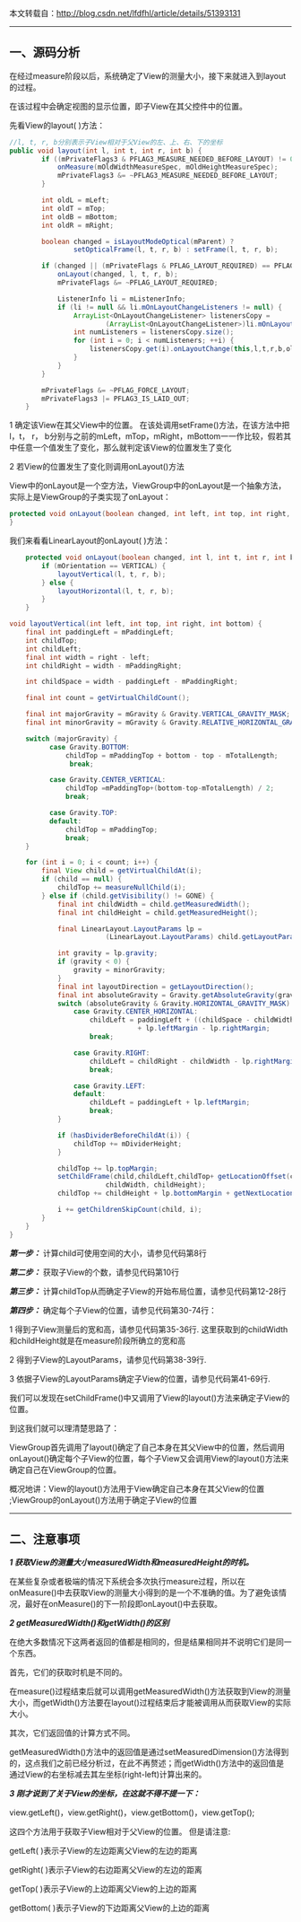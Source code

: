 
本文转载自：http://blog.csdn.net/lfdfhl/article/details/51393131

----------

## 一、源码分析

在经过measure阶段以后，系统确定了View的测量大小，接下来就进入到layout的过程。

在该过程中会确定视图的显示位置，即子View在其父控件中的位置。

先看View的layout( )方法：


``` Java
//l, t, r, b分别表示子View相对于父View的左、上、右、下的坐标
public void layout(int l, int t, int r, int b) {
        if ((mPrivateFlags3 & PFLAG3_MEASURE_NEEDED_BEFORE_LAYOUT) != 0) {
            onMeasure(mOldWidthMeasureSpec, mOldHeightMeasureSpec);
            mPrivateFlags3 &= ~PFLAG3_MEASURE_NEEDED_BEFORE_LAYOUT;
        }

        int oldL = mLeft;
        int oldT = mTop;
        int oldB = mBottom;
        int oldR = mRight;

        boolean changed = isLayoutModeOptical(mParent) ?
                setOpticalFrame(l, t, r, b) : setFrame(l, t, r, b);

        if (changed || (mPrivateFlags & PFLAG_LAYOUT_REQUIRED) == PFLAG_LAYOUT_REQUIRED) {
            onLayout(changed, l, t, r, b);
            mPrivateFlags &= ~PFLAG_LAYOUT_REQUIRED;

            ListenerInfo li = mListenerInfo;
            if (li != null && li.mOnLayoutChangeListeners != null) {
                ArrayList<OnLayoutChangeListener> listenersCopy =
                        (ArrayList<OnLayoutChangeListener>)li.mOnLayoutChangeListeners.clone();
                int numListeners = listenersCopy.size();
                for (int i = 0; i < numListeners; ++i) {
                    listenersCopy.get(i).onLayoutChange(this,l,t,r,b,oldL,oldT,oldR,oldB);
                }
            }
        }

        mPrivateFlags &= ~PFLAG_FORCE_LAYOUT;
        mPrivateFlags3 |= PFLAG3_IS_LAID_OUT;
    }
```

1 确定该View在其父View中的位置。
在该处调用setFrame()方法，在该方法中把l，t， r， b分别与之前的mLeft，mTop，mRight，mBottom一一作比较，假若其中任意一个值发生了变化，那么就判定该View的位置发生了变化

2 若View的位置发生了变化则调用onLayout()方法

View中的onLayout是一个空方法，ViewGroup中的onLayout是一个抽象方法，实际上是ViewGroup的子类实现了onLayout：

``` Java
protected void onLayout(boolean changed, int left, int top, int right, int bottom) {
}
```

我们来看看LinearLayout的onLayout( )方法：

``` Java
	protected void onLayout(boolean changed, int l, int t, int r, int b) {
        if (mOrientation == VERTICAL) {
            layoutVertical(l, t, r, b);
        } else {
            layoutHorizontal(l, t, r, b);
        }
    }
```

``` Java
void layoutVertical(int left, int top, int right, int bottom) {
    final int paddingLeft = mPaddingLeft;
    int childTop;
    int childLeft;
    final int width = right - left;
    int childRight = width - mPaddingRight;

    int childSpace = width - paddingLeft - mPaddingRight;

    final int count = getVirtualChildCount();

    final int majorGravity = mGravity & Gravity.VERTICAL_GRAVITY_MASK;
    final int minorGravity = mGravity & Gravity.RELATIVE_HORIZONTAL_GRAVITY_MASK;

    switch (majorGravity) {
          case Gravity.BOTTOM:
              childTop = mPaddingTop + bottom - top - mTotalLength;
               break;

          case Gravity.CENTER_VERTICAL:
              childTop =mPaddingTop+(bottom-top-mTotalLength) / 2;
              break;

          case Gravity.TOP:
          default:
              childTop = mPaddingTop;
              break;
    }

    for (int i = 0; i < count; i++) {
        final View child = getVirtualChildAt(i);
        if (child == null) {
            childTop += measureNullChild(i);
        } else if (child.getVisibility() != GONE) {
            final int childWidth = child.getMeasuredWidth();
            final int childHeight = child.getMeasuredHeight();

            final LinearLayout.LayoutParams lp =
                        (LinearLayout.LayoutParams) child.getLayoutParams();

            int gravity = lp.gravity;
            if (gravity < 0) {
                gravity = minorGravity;
            }
            final int layoutDirection = getLayoutDirection();
            final int absoluteGravity = Gravity.getAbsoluteGravity(gravity, layoutDirection);
            switch (absoluteGravity & Gravity.HORIZONTAL_GRAVITY_MASK) {
                case Gravity.CENTER_HORIZONTAL:
                    childLeft = paddingLeft + ((childSpace - childWidth) / 2)
                                + lp.leftMargin - lp.rightMargin;
                    break;

                case Gravity.RIGHT:
                    childLeft = childRight - childWidth - lp.rightMargin;
                    break;

                case Gravity.LEFT:
                default:
                    childLeft = paddingLeft + lp.leftMargin;
                    break;
            }

            if (hasDividerBeforeChildAt(i)) {
                childTop += mDividerHeight;
            }

            childTop += lp.topMargin;
            setChildFrame(child,childLeft,childTop+ getLocationOffset(child),
                        childWidth, childHeight);
            childTop += childHeight + lp.bottomMargin + getNextLocationOffset(child);

            i += getChildrenSkipCount(child, i);
        }
    }
}
```

***第一步：***
计算child可使用空间的大小，请参见代码第8行

***第二步：***
获取子View的个数，请参见代码第10行

***第三步：***
计算childTop从而确定子View的开始布局位置，请参见代码第12-28行

***第四步：***
确定每个子View的位置，请参见代码第30-74行：

1 得到子View测量后的宽和高，请参见代码第35-36行.
这里获取到的childWidth和childHeight就是在measure阶段所确立的宽和高

2 得到子View的LayoutParams，请参见代码第38-39行.

3 依据子View的LayoutParams确定子View的位置，请参见代码第41-69行.

我们可以发现在setChildFrame()中又调用了View的layout()方法来确定子View的位置。

到这我们就可以理清楚思路了：

ViewGroup首先调用了layout()确定了自己本身在其父View中的位置，然后调用onLayout()确定每个子View的位置，每个子View又会调用View的layout()方法来确定自己在ViewGroup的位置。

概况地讲：View的layout()方法用于View确定自己本身在其父View的位置 ;ViewGroup的onLayout()方法用于确定子View的位置


----------
## 二、注意事项

***1 获取View的测量大小measuredWidth和measuredHeight的时机。***

在某些复杂或者极端的情况下系统会多次执行measure过程，所以在onMeasure()中去获取View的测量大小得到的是一个不准确的值。为了避免该情况，最好在onMeasure()的下一阶段即onLayout()中去获取。

***2 getMeasuredWidth()和getWidth()的区别***

在绝大多数情况下这两者返回的值都是相同的，但是结果相同并不说明它们是同一个东西。

首先，它们的获取时机是不同的。

在measure()过程结束后就可以调用getMeasuredWidth()方法获取到View的测量大小，而getWidth()方法要在layout()过程结束后才能被调用从而获取View的实际大小。

其次，它们返回值的计算方式不同。

getMeasuredWidth()方法中的返回值是通过setMeasuredDimension()方法得到的，这点我们之前已经分析过，在此不再赘述；而getWidth()方法中的返回值是通过View的右坐标减去其左坐标(right-left)计算出来的。

***3 刚才说到了关于View的坐标，在这就不得不提一下：***

view.getLeft()，view.getRight()，view.getBottom()，view.getTop();

这四个方法用于获取子View相对于父View的位置。
但是请注意:

getLeft( )表示子View的左边距离父View的左边的距离

getRight( )表示子View的右边距离父View的左边的距离

getTop( )表示子View的上边距离父View的上边的距离

getBottom( )表示子View的下边距离父View的上边的距离
